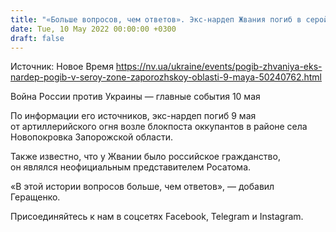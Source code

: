```yaml
---
title: "«Больше вопросов, чем ответов». Экс-нардеп Жвания погиб в серой зоне Запорожской области — Геращенко"
date: Tue, 10 May 2022 00:00:00 +0300
draft: false
---
```

Источник: Новое Время https://nv.ua/ukraine/events/pogib-zhvaniya-eks-nardep-pogib-v-seroy-zone-zaporozhskoy-oblasti-9-maya-50240762.html


Война России против Украины — главные события 10 мая

 По информации его источников, экс-нардеп погиб 9 мая от артиллерийского огня возле блокпоста оккупантов в районе села Новопокровка Запорожской области.

Также известно, что у Жвании было российское гражданство, он являлся неофициальным представителем Росатома.

«В этой истории вопросов больше, чем ответов», — добавил Геращенко.

Присоединяйтесь к нам в соцсетях Facebook, Telegram и Instagram.
